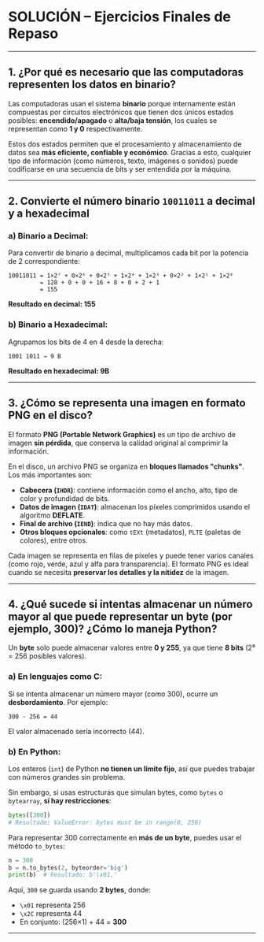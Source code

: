 # SOLUCIÓN – Ejercicios Finales de Repaso

---

## 1. ¿Por qué es necesario que las computadoras representen los datos en binario?

Las computadoras usan el sistema **binario** porque internamente están compuestas por circuitos electrónicos que tienen dos únicos estados posibles: **encendido/apagado** o **alta/baja tensión**, los cuales se representan como **1 y 0** respectivamente.

Estos dos estados permiten que el procesamiento y almacenamiento de datos sea **más eficiente, confiable y económico**. Gracias a esto, cualquier tipo de información (como números, texto, imágenes o sonidos) puede codificarse en una secuencia de bits y ser entendida por la máquina.

---

## 2. Convierte el número binario `10011011` a decimal y a hexadecimal

### a) Binario a Decimal:

Para convertir de binario a decimal, multiplicamos cada bit por la potencia de 2 correspondiente:

```
10011011 = 1×2⁷ + 0×2⁶ + 0×2⁵ + 1×2⁴ + 1×2³ + 0×2² + 1×2¹ + 1×2⁰
         = 128 + 0 + 0 + 16 + 8 + 0 + 2 + 1
         = 155
```

**Resultado en decimal: 155**

### b) Binario a Hexadecimal:

Agrupamos los bits de 4 en 4 desde la derecha:

```
1001 1011 → 9 B
```

**Resultado en hexadecimal: 9B**

---

## 3. ¿Cómo se representa una imagen en formato PNG en el disco?

El formato **PNG (Portable Network Graphics)** es un tipo de archivo de imagen **sin pérdida**, que conserva la calidad original al comprimir la información.

En el disco, un archivo PNG se organiza en **bloques llamados "chunks"**. Los más importantes son:

- **Cabecera (`IHDR`)**: contiene información como el ancho, alto, tipo de color y profundidad de bits.
- **Datos de imagen (`IDAT`)**: almacenan los píxeles comprimidos usando el algoritmo **DEFLATE**.
- **Final de archivo (`IEND`)**: indica que no hay más datos.
- **Otros bloques opcionales**: como `tEXt` (metadatos), `PLTE` (paletas de colores), entre otros.

Cada imagen se representa en filas de píxeles y puede tener varios canales (como rojo, verde, azul y alfa para transparencia). El formato PNG es ideal cuando se necesita **preservar los detalles y la nitidez** de la imagen.

---

## 4. ¿Qué sucede si intentas almacenar un número mayor al que puede representar un byte (por ejemplo, 300)? ¿Cómo lo maneja Python?

Un **byte** solo puede almacenar valores entre **0 y 255**, ya que tiene **8 bits** (2⁸ = 256 posibles valores).

### a) En lenguajes como C:
Si se intenta almacenar un número mayor (como 300), ocurre un **desbordamiento**. Por ejemplo:

```
300 - 256 = 44
```

El valor almacenado sería incorrecto (44).

### b) En Python:

Los enteros (`int`) de Python **no tienen un límite fijo**, así que puedes trabajar con números grandes sin problema.

Sin embargo, si usas estructuras que simulan bytes, como `bytes` o `bytearray`, **sí hay restricciones**:

```python
bytes([300])
# Resultado: ValueError: bytes must be in range(0, 256)
```

Para representar 300 correctamente en **más de un byte**, puedes usar el método `to_bytes`:

```python
n = 300
b = n.to_bytes(2, byteorder='big')
print(b)  # Resultado: b'\x01,'
```

Aquí, `300` se guarda usando **2 bytes**, donde:
- `\x01` representa 256
- `\x2C` representa 44
- En conjunto: (256×1) + 44 = **300**

---
